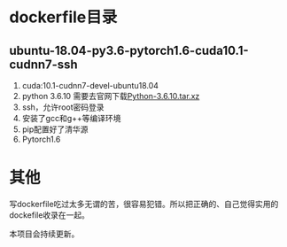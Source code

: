 # dockerfile目录

## ubuntu-18.04-py3.6-pytorch1.6-cuda10.1-cudnn7-ssh

1. cuda:10.1-cudnn7-devel-ubuntu18.04
2. python 3.6.10 需要去官网下载[Python-3.6.10.tar.xz](https://www.python.org/getit/)
3. ssh，允许root密码登录
4. 安装了gcc和g++等编译环境
5. pip配置好了清华源
6. Pytorch1.6



# 其他

写dockerfile吃过太多无谓的苦，很容易犯错。所以把正确的、自己觉得实用的dockefile收录在一起。

本项目会持续更新。
